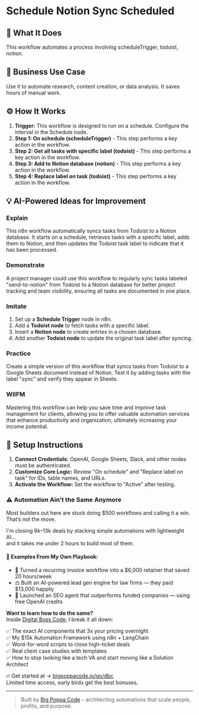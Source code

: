 # Schedule Notion Sync Scheduled

## 🚀 What It Does
This workflow automates a process involving scheduleTrigger, todoist, notion.

## 💼 Business Use Case
Use it to automate research, content creation, or data analysis. It saves hours of manual work.

## ⚙️ How It Works
1.  **Trigger:** This workflow is designed to run on a schedule. Configure the interval in the Schedule node.
2. **Step 1: On schedule (scheduleTrigger)** - This step performs a key action in the workflow.
3. **Step 2: Get all tasks with specific label (todoist)** - This step performs a key action in the workflow.
4. **Step 3: Add to Notion database (notion)** - This step performs a key action in the workflow.
5. **Step 4: Replace label on task (todoist)** - This step performs a key action in the workflow.

## 💡 AI-Powered Ideas for Improvement
### Explain
This n8n workflow automatically syncs tasks from Todoist to a Notion database. It starts on a schedule, retrieves tasks with a specific label, adds them to Notion, and then updates the Todoist task label to indicate that it has been processed.

### Demonstrate
A project manager could use this workflow to regularly sync tasks labeled "send-to-notion" from Todoist to a Notion database for better project tracking and team visibility, ensuring all tasks are documented in one place.

### Imitate
1. Set up a **Schedule Trigger** node in n8n.
2. Add a **Todoist node** to fetch tasks with a specific label.
3. Insert a **Notion node** to create entries in a chosen database.
4. Add another **Todoist node** to update the original task label after syncing.

### Practice
Create a simple version of this workflow that syncs tasks from Todoist to a Google Sheets document instead of Notion. Test it by adding tasks with the label "sync" and verify they appear in Sheets.

### WIIFM
Mastering this workflow can help you save time and improve task management for clients, allowing you to offer valuable automation services that enhance productivity and organization, ultimately increasing your income potential.

## 🔧 Setup Instructions
1. **Connect Credentials:** OpenAI, Google Sheets, Slack, and other nodes must be authenticated.
2. **Customize Core Logic:** Review "On schedule" and "Replace label on task" for IDs, table names, and URLs.
3. **Activate the Workflow:** Set the workflow to "Active" after testing.

### ⚠️ Automation Ain’t the Same Anymore

Most builders out here are stuck doing $500 workflows and calling it a win.  
That’s not the move.  

I'm closing $6k–$13k deals by stacking simple automations with lightweight AI...  
and it takes me under 2 hours to build most of them.

#### 🧠 Examples From My Own Playbook:
- 🔁 Turned a recurring invoice workflow into a $6,000 retainer that saved 20 hours/week  
- ⚖️ Built an AI-powered lead gen engine for law firms — they paid $13,000 happily  
- 🚀 Launched an SEO agent that outperforms funded companies — using free OpenAI credits  

**Want to learn how to do the same?**  
Inside [Digital Boss Code](https://bigpoppacode.io/go/dbc), I break it all down:

✅ The exact AI components that 3x your pricing overnight  
✅ My $15k Automation Framework using n8n + LangChain  
✅ Word-for-word scripts to close high-ticket deals  
✅ Real client case studies with templates  
✅ How to stop looking like a tech VA and start moving like a Solution Architect  

🔥 Get started at → [bigpoppacode.io/go/dbc](https://bigpoppacode.io/go/dbc)  
Limited time access, early birds get the best bonuses.

---
> Built by [Big Poppa Code](https://bigpoppacode.io) – architecting automations that scale people, profits, and purpose.
